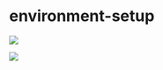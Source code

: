 # environment-setup

<a href="https://statcounter.com/" target="_blank"><img class="statcounter" src="https://c.statcounter.com/12895568/0/090416a8/1/?" referrerPolicy="no-referrer-when-downgrade"></a>

![](https://c.statcounter.com/12895568/0/090416a8/1/?raw=true)
